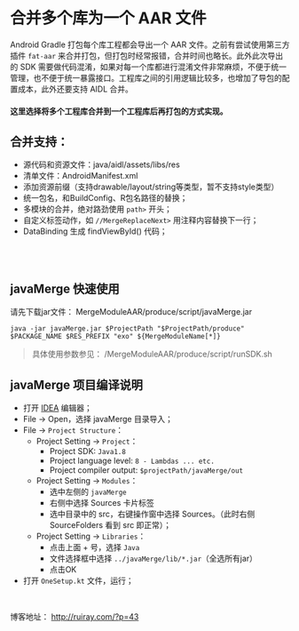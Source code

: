 # 合并多个库为一个 AAR 文件

Android Gradle 打包每个库工程都会导出一个 AAR 文件。之前有尝试使用第三方插件 `fat-aar` 来合并打包，但打包时经常报错，合并时间也略长。此外此次导出的 SDK 需要做代码混淆，如果对每一个库都进行混淆文件非常麻烦，不便于统一管理，也不便于统一暴露接口。工程库之间的引用逻辑比较多，也增加了导包的配置成本，此外还要支持 AIDL 合并。


#### 这里选择将多个工程库合并到一个工程库后再打包的方式实现。

## 合并支持：

- 源代码和资源文件：java/aidl/assets/libs/res
- 清单文件：AndroidManifest.xml
- 添加资源前缀（支持drawable/layout/string等类型，暂不支持style类型）
- 统一包名，和BuildConfig、R包名路径的替换；
- 多模块的合并，绝对路劲使用 `path>` 开头；
- 自定义标签动作，如 `//MergeReplaceNext>` 用注释内容替换下一行；
- DataBinding 生成 findViewById() 代码；

<br/><br/>

## javaMerge 快速使用

请先下载jar文件： MergeModuleAAR/produce/script/javaMerge.jar

```
java -jar javaMerge.jar $ProjectPath "$ProjectPath/produce" $PACKAGE_NAME $RES_PREFIX "exo" ${MergeModuleName[*]}
```

> 具体使用参数参见： /MergeModuleAAR/produce/script/runSDK.sh

## javaMerge 项目编译说明

- 打开 [IDEA](https://www.jetbrains.com/idea/download/#section=mac) 编辑器；
- File -> Open，选择 javaMerge 目录导入；
- File -> `Project Structure`：
    - Project Setting -> `Project`：
        - Project SDK:  `Java1.8`
        - Project language level:  `8 - Lambdas ... etc.`
        - Project compiler output: `$projectPath/javaMerge/out`
    - Project Setting -> `Modules`：
        - 选中左侧的 `javaMerge`
        - 右侧中选择 Sources 卡片标签
        - 选中目录中的 src，右键操作窗中选择 Sources。（此时右侧 SourceFolders 看到 src 即正常）；
    - Project Setting -> `Libraries`：
        - 点击上面 + 号，选择 `Java`
        - 文件选择框中选择 `../javaMerge/lib/*.jar`（全选所有jar）
        - 点击OK
- 打开 `OneSetup.kt` 文件，运行；


<br/>

博客地址： <http://ruiray.com/?p=43>

